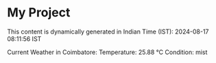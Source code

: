 # My Project

This content is dynamically generated in Indian Time (IST): 2024-08-17 08:11:56 IST


Current Weather in Coimbatore:
Temperature: 25.88 °C
Condition: mist
